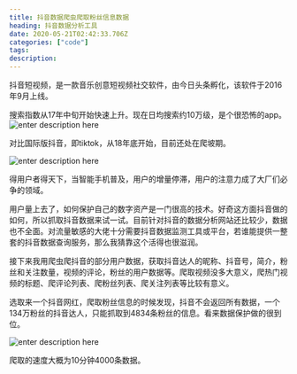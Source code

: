 ```yaml
---
title: 抖音数据爬虫爬取粉丝信息数据
heading: 抖音数据分析工具
date: 2020-05-21T02:42:33.706Z
categories: ["code"]
tags: 
description: 
---
```


抖音短视频，是一款音乐创意短视频社交软件，由今日头条孵化，该软件于2016年9月上线。

搜索指数从17年中旬开始快速上升。现在日均搜索约10万级，是个很恐怖的app。
![enter description here](https://gitee.com/smile365/blogimg/raw/master/sxy91/1590030566344.png)

对比国际版抖音，即tiktok，从18年底开始，目前还处在爬坡期。

![enter description here](https://gitee.com/smile365/blogimg/raw/master/sxy91/1590030850406.png)

得用户者得天下，当智能手机普及，用户的增量停滞，用户的注意力成了大厂们必争的领域。

用户量上去了，如何保护自己的数字资产是一门很高的技术。好奇这方面抖音做的如何，所以抓取抖音数据来试一试。目前针对抖音的数据分析网站还比较少，数据也不全面。对流量敏感的大佬十分需要抖音数据监测工具或平台，若谁能提供一整套的抖音数据查询服务，那么我猜靠这个活得也很滋润。


接下来我用爬虫爬抖音的部分用户数据，获取抖音达人的昵称、抖音号，简介，粉丝和关注数量，视频的评论，粉丝的用户数据等。爬取视频没多大意义，爬热门视频的标题、爬评论列表、爬粉丝列表、爬关注列表等比较有意义。


选取来一个抖音网红，爬取粉丝信息的时候发现，抖音不会返回所有数据，一个134万粉丝的抖音达人，只能抓取到4834条粉丝的信息。看来数据保护做的很到位。

![enter description here](https://gitee.com/smile365/blogimg/raw/master/sxy91/1590031715568.png)

爬取的速度大概为10分钟4000条数据。